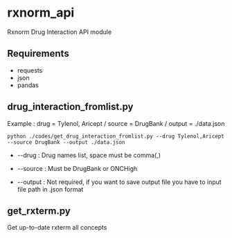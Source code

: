 # rxnorm_api
Rxnorm Drug Interaction API module
## Requirements

  - requests
  - json
  - pandas

## drug_interaction_fromlist.py
Example : drug = Tylenol, Aricept / source = DrugBank / output = ./data.json

    python ./codes/get_drug_interaction_fromlist.py --drug Tylenol,Aricept --source DrugBank --output ./data.json

  - --drug : Drug names list, space must be comma(,)

  - --source : Must be DrugBank or ONCHigh

  - --output : Not required, if you want to save output file you have to input file path in .json format

## get_rxterm.py
Get up-to-date rxterm all concepts
